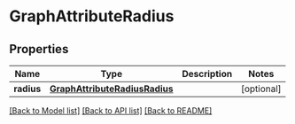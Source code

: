 # GraphAttributeRadius

## Properties
Name | Type | Description | Notes
------------ | ------------- | ------------- | -------------
**radius** | [**GraphAttributeRadiusRadius**](GraphAttributeRadiusRadius.md) |  | [optional] 

[[Back to Model list]](../README.md#documentation-for-models) [[Back to API list]](../README.md#documentation-for-api-endpoints) [[Back to README]](../README.md)

